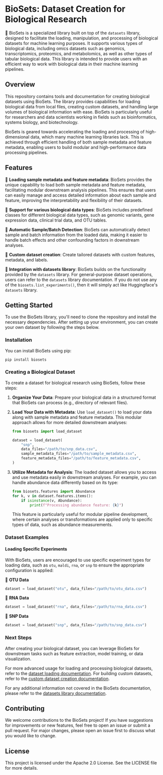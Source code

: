 # BioSets: Dataset Creation for Biological Research

🧬 BioSets is a specialized library built on top of the `datasets` library, designed to
facilitate the loading, manipulation, and processing of biological datasets for machine
learning purposes. It supports various types of biological data, including omics
datasets such as genomics, transcriptomics, proteomics, and metabolomics, as well as
other types of tabular biological data. This library is intended to provide users
with an efficient way to work with biological data in their machine learning pipelines.

## Overview

This repository contains tools and documentation for creating biological datasets using
BioSets. The library provides capabilities for loading biological data from local
files, creating custom datasets, and handling large volumes of biological information
with ease. BioSets is particularly useful for researchers and data scientists working
in fields such as bioinformatics, systems biology, and biotechnology.

BioSets is geared towards accelerating the loading and processing of high-dimensional
data, which many machine learning libraries lack. This is achieved through efficient
handling of both sample metadata and feature metadata, enabling users to build modular
and high-performance data processing pipelines.

## Features

🧬 **Loading sample metadata and feature metadata**: BioSets provides the unique
capability to load both sample metadata and feature metadata, facilitating modular
downstream analysis pipelines. This ensures that users can easily manage and access
detailed information about each sample and feature, improving the interpretability and
flexibility of their datasets.

🧬 **Support for various biological data types**: BioSets includes predefined classes
for different biological data types, such as genomic variants, gene expression data,
clinical trial data, and OTU tables.

🧬 **Automatic Sample/Batch Detection**: BioSets can automatically detect sample and
batch information from the loaded data, making it easier to handle batch effects and
other confounding factors in downstream analyses.

🧬 **Custom dataset creation**: Create tailored datasets with custom features, metadata,
and labels.

🧬 **Integration with datasets library**: BioSets builds on the functionality provided
by the `datasets` library. For general-purpose dataset operations, users can refer to
the `datasets` library documentation. If you do not use any of the
`biosets.list_experiments()`, then it will simply act like Huggingface's `datasets`
library.

## Getting Started

To use the BioSets library, you'll need to clone the repository and install the
necessary dependencies. After setting up your environment, you can create your own
dataset by following the steps below.

### Installation

You can install BioSets using pip:

```bash
pip install biosets
```

### Creating a Biological Dataset

To create a dataset for biological research using BioSets, follow these steps:

1. **Organize Your Data**: Prepare your biological data in a structured format that
BioSets can process (e.g., directory of relevant files).

2. **Load Your Data with Metadata**: Use `load_dataset()` to load your data along with
sample metadata and feature metadata. This modular approach allows for more detailed
downstream analyses:

   ```python
   from biosets import load_dataset

   dataset = load_dataset(
       "snp",
       data_files="/path/to/snp_data.csv",
       sample_metadata_files="/path/to/sample_metadata.csv",
       feature_metadata_files="/path/to/feature_metadata.csv",
   )
   ```

3. **Utilize Metadata for Analysis**: The loaded dataset allows you to access and use
metadata easily in downstream analyses. For example, you can handle abundance data
differently based on its type:

   ```python
   from biosets.features import Abundance
   for k, v in dataset.features.items():
       if isinstance(v, Abundance):
           print(f"Processing abundance feature: {k}")
   ```

   This feature is particularly useful for modular pipeline development, where certain
   analyses or transformations are applied only to specific types of data, such as
   abundance measurements.

### Dataset Examples

#### Loading Specific Experiments

With BioSets, users are encouraged to use specific experiment types for loading data,
such as `otu`, `maldi`, `rna`, or `snp` to ensure the appropriate configuration is
applied:

🧬 **OTU Data**

  ```python
  dataset = load_dataset("otu", data_files="/path/to/otu_data.csv")
  ```

🧬 **RNA Data**

  ```python
  dataset = load_dataset("rna", data_files="/path/to/rna_data.csv")
  ```

🧬 **SNP Data**

  ```python
  dataset = load_dataset("snp", data_files="/path/to/snp_data.csv")
  ```

### Next Steps

After creating your biological dataset, you can leverage BioSets for downstream tasks
such as feature extraction, model training, or data visualization.

For more advanced usage for loading and processing biological datasets, refer to the
[dataset loading documentation](src/biosets/DATASET_LOADING.md). For building custom
datasets, refer to the [custom dataset creation documentation](src/biosets/CUSTOM_DATASETS.md).

For any additional information not covered in the BioSets documentation,
please refer to the [datasets library documentation](https://huggingface.co/docs/datasets/).

## Contributing

We welcome contributions to the BioSets project! If you have suggestions for
improvements or new features, feel free to open an issue or submit a pull request. For
major changes, please open an issue first to discuss what you would like to change.

## License

This project is licensed under the Apache 2.0 License. See the LICENSE file for more details.
